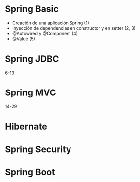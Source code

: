 # Spring Basic
* Creación de una aplicación Spring (1)
* Inyección de dependencias en constructor y en setter (2, 3)
* @Autowired y @Component (4)
* @Value (5)

# Spring JDBC
6-13
# Spring MVC
14-29
# Hibernate
# Spring Security
# Spring Boot

